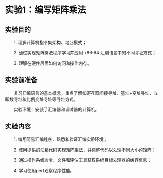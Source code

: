 # 实验1：编写矩阵乘法

## 实验目的

&emsp;&emsp;1. 理解计算机指令集架构、地址模式；

&emsp;&emsp;2. 通过实现矩阵乘法程序学习并应用 x86-64 汇编语言中的不同寻址方式；

&emsp;&emsp;3. 理解在硬件层面如何访问和操作内存。



## 实验前准备

&emsp;&emsp;复习汇编语言的基本概念，重点了解如寄存器间接寻址、基址+变址寻址、立即数寻址和比例变址寻址等寻址方式。

&emsp;&emsp;实验环境：安装了汇编器和调试器的计算机。



## 实验内容

&emsp;&emsp;1. 编写简易汇编程序，熟悉和验证汇编实验环境；

&emsp;&emsp;2. 使用提供的汇编代码实现矩阵乘法，并调整代码以处理不同大小的矩阵；

&emsp;&emsp;3. 通过操作系统命令、文件和评估工具获取系统目标处理器的缓存信息；

&emsp;&emsp;4. 学习使用perf观察程序性能。


